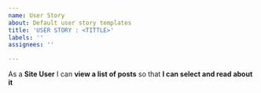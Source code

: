 ```yaml
---
name: User Story
about: Default user story templates
title: 'USER STORY : <TITTLE>'
labels: ''
assignees: ''

---
```


As a **Site User** I can  **view a list of posts**  so that **I can select and read about it**
